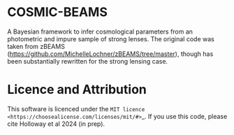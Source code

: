 # COSMIC-BEAMS

A Bayesian framework to infer cosmological parameters from an photometric and impure sample of strong lenses. 
The original code was taken from zBEAMS (https://github.com/MichelleLochner/zBEAMS/tree/master), though has been substantially rewritten for the strong lensing case.

# Licence and Attribution
This software is licenced under the `MIT licence <https://choosealicense.com/licenses/mit/#>`_. If you use this code, please cite Holloway et al 2024 (in prep).
